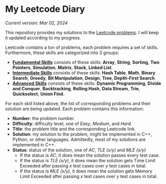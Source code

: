 # My Leetcode Diary

*Current version: Mar 02, 2024*

<!-- ## Introduction -->

This repository provides my solutions to the [Leetcode problems](https://leetcode.com/problemset/all/). I will keep it updated according to my progress. 

Leetcode contains a ton of problems, each problem requires a set of skills. Furthermore, these skills are categorized into 3 groups:
- **[Fundamental Skills](https://github.com/huynhthaihoa/my-leetcode-diary/wiki/Fundamental-Skills)** consists of these skills: **Array**, **String**, **Sorting**, **Two Pointers**, **Simulation**, **Matrix**, **Stack**, **Linked List**.
- **[Intermediate Skills](https://github.com/huynhthaihoa/my-leetcode-diary/wiki/Intermediate-Skills)** consists of these skills: **Hash Table**, **Math**, **Binary Search**, **Greedy**, **Bit Manipulation**, **Design**, **Tree**, **Depth-First Search**.
- **[Advanced Skills](https://github.com/huynhthaihoa/my-leetcode-diary/wiki/Advanced-Skills)** consists of these skills: **Dynamic Programming**, **Divide and Conquer**, **Backtracking**, **Rolling Hash**, **Data Stream**, **Trie**, **Quickselect**, **Union Find**.

For each skill listed above, the list of corresponding problems and their solution are being updated. Each problem contains this information:
- **Number**: the problem number.
- **Difficulty**: difficulty level, one of _Easy_, _Medium_, and _Hard_.
- **Title**: the problem title and the corresponding Leetcode link.
- **Solution**: my solution to the problem, might be implemented in C++, Python, or other languages. Admittedly, most of my solutions are implemented in C++.
- **Status**: status of the solution, one of _AC_, _TLE (x/y)_ and _MLE (x/y)_
   - If the status is _AC_, it does mean the solution passes every test case.
   - If the status is _TLE (x/y)_, it does mean the solution gets Time Limit Exceeded after passing _x_ test cases over _y_ test cases in total.
   - If the status is _MLE (x/y)_, it does mean the solution gets Memory Limit Exceeded after passing _x_ test cases over _y_ test cases in total.
